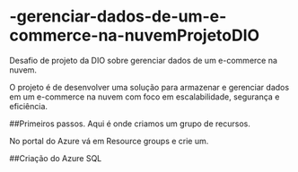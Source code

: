 # -gerenciar-dados-de-um-e-commerce-na-nuvemProjetoDIO
Desafio de projeto da DIO sobre gerenciar dados de um e-commerce na nuvem.

O projeto é de desenvolver uma solução para armazenar e gerenciar dados em um e-commerce na nuvem com foco em escalabilidade, segurança e eficiência.

##Primeiros passos.
Aqui é onde criamos um grupo de recursos.

No portal do Azure vá em Resource groups e crie um.


##Criação do Azure SQL


